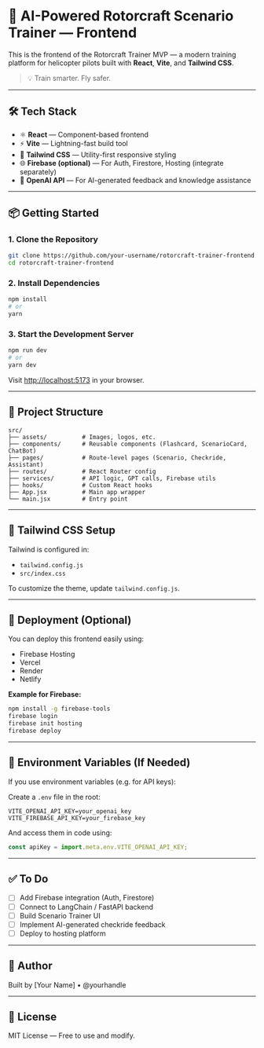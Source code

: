 # 🚁 AI-Powered Rotorcraft Scenario Trainer — Frontend

This is the frontend of the Rotorcraft Trainer MVP — a modern training platform for helicopter pilots built with **React**, **Vite**, and **Tailwind CSS**.

> 💡 Train smarter. Fly safer.

---

## 🛠️ Tech Stack

- ⚛️ **React** — Component-based frontend
- ⚡ **Vite** — Lightning-fast build tool
- 🎨 **Tailwind CSS** — Utility-first responsive styling
- 🌐 **Firebase (optional)** — For Auth, Firestore, Hosting (integrate separately)
- 🤖 **OpenAI API** — For AI-generated feedback and knowledge assistance

---

## 📦 Getting Started

### 1. Clone the Repository

```bash
git clone https://github.com/your-username/rotorcraft-trainer-frontend.git
cd rotorcraft-trainer-frontend
```

### 2. Install Dependencies

```bash
npm install
# or
yarn
```

### 3. Start the Development Server

```bash
npm run dev
# or
yarn dev
```

Visit [http://localhost:5173](http://localhost:5173) in your browser.

---

## 📁 Project Structure

```
src/
├── assets/          # Images, logos, etc.
├── components/      # Reusable components (Flashcard, ScenarioCard, ChatBot)
├── pages/           # Route-level pages (Scenario, Checkride, Assistant)
├── routes/          # React Router config
├── services/        # API logic, GPT calls, Firebase utils
├── hooks/           # Custom React hooks
├── App.jsx          # Main app wrapper
└── main.jsx         # Entry point
```

---

## 🎨 Tailwind CSS Setup

Tailwind is configured in:

- `tailwind.config.js`
- `src/index.css`

To customize the theme, update `tailwind.config.js`.

---

## 🚀 Deployment (Optional)

You can deploy this frontend easily using:

- Firebase Hosting
- Vercel
- Render
- Netlify

**Example for Firebase:**

```bash
npm install -g firebase-tools
firebase login
firebase init hosting
firebase deploy
```

---

## 🔐 Environment Variables (If Needed)

If you use environment variables (e.g. for API keys):

Create a `.env` file in the root:

```
VITE_OPENAI_API_KEY=your_openai_key
VITE_FIREBASE_API_KEY=your_firebase_key
```

And access them in code using:

```js
const apiKey = import.meta.env.VITE_OPENAI_API_KEY;
```

---

## ✅ To Do

- [ ] Add Firebase integration (Auth, Firestore)
- [ ] Connect to LangChain / FastAPI backend
- [ ] Build Scenario Trainer UI
- [ ] Implement AI-generated checkride feedback
- [ ] Deploy to hosting platform

---

## 🧠 Author

Built by [Your Name] • @yourhandle

---

## 📄 License

MIT License — Free to use and modify.